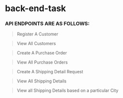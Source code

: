 # back-end-task

### API ENDPOINTS ARE AS FOLLOWS:
>Register A Customer

>View All Customers

>Create A Purchase Order

>View All Purchase Orders

>Create A Shipping Detail Request

>View All Shipping Details

>View all Shipping Details based on a particular City
